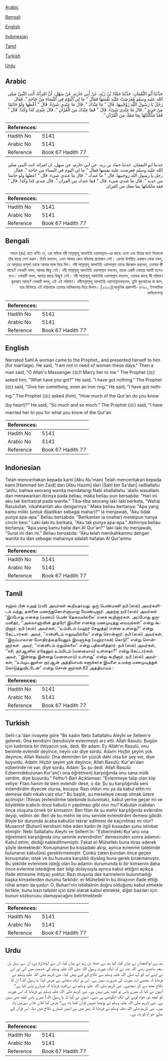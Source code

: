 [Arabic](#arabic)

[Bengali](#bengali)

[English](#english)

[Indonesian](#indonesian)

[Tamil](#tamil)

[Turkish](#turkish)

[Urdu](#urdu)

## Arabic


<div dir="rtl" lang="ar" style={{fontSize:'larger',backgroundColor:'#f8f9fa',padding:20}}>
حَدَّثَنَا أَبُو النُّعْمَانِ، حَدَّثَنَا حَمَّادُ بْنُ زَيْدٍ، عَنْ أَبِي حَازِمٍ، عَنْ سَهْلٍ، أَنَّ امْرَأَةً، أَتَتِ النَّبِيَّ صلى الله عليه وسلم فَعَرَضَتْ عَلَيْهِ نَفْسَهَا فَقَالَ ‏"‏ مَا لِي الْيَوْمَ فِي النِّسَاءِ مِنْ حَاجَةٍ ‏"‏‏.‏ فَقَالَ رَجُلٌ يَا رَسُولَ اللَّهِ زَوِّجْنِيهَا‏.‏ قَالَ ‏"‏ مَا عِنْدَكَ ‏"‏‏.‏ قَالَ مَا عِنْدِي شَىْءٌ‏.‏ قَالَ ‏"‏ أَعْطِهَا وَلَوْ خَاتَمًا مِنْ حَدِيدٍ ‏"‏‏.‏ قَالَ مَا عِنْدِي شَىْءٌ‏.‏ قَالَ ‏"‏ فَمَا عِنْدَكَ مِنَ الْقُرْآنِ ‏"‏‏.‏ قَالَ عِنْدِي كَذَا وَكَذَا‏.‏ قَالَ ‏"‏ فَقَدْ مَلَّكْتُكَهَا بِمَا مَعَكَ مِنَ الْقُرْآنِ ‏"‏‏.‏
</div>
<div style={{backgroundColor:'#f8f9fa',padding:20, marginBottom: 10}}><table> <thead> <tr> <th>References:</th> <th></th> </tr> </thead> <tbody><tr><td>Hadith No</td><td>5141</td></tr><tr><td>Arabic No</td><td>5141</td></tr><tr><td>Reference</td><td>Book 67 Hadith 77</td></tr></tbody></table></div>


<div dir="rtl" lang="ar" style={{fontSize:'larger',backgroundColor:'#f8f9fa',padding:20}}>
حدثنا ابو النعمان، حدثنا حماد بن زيد، عن ابي حازم، عن سهل، ان امراة، اتت النبي صلى الله عليه وسلم فعرضت عليه نفسها فقال " ما لي اليوم في النساء من حاجة ". فقال رجل يا رسول الله زوجنيها. قال " ما عندك ". قال ما عندي شىء. قال " اعطها ولو خاتما من حديد ". قال ما عندي شىء. قال " فما عندك من القران ". قال عندي كذا وكذا. قال " فقد ملكتكها بما معك من القران
</div>
<div style={{backgroundColor:'#f8f9fa',padding:20, marginBottom: 10}}><table> <thead> <tr> <th>References:</th> <th></th> </tr> </thead> <tbody><tr><td>Hadith No</td><td>5141</td></tr><tr><td>Arabic No</td><td>5141</td></tr><tr><td>Reference</td><td>Book 67 Hadith 77</td></tr></tbody></table></div>

## Bengali


<div dir="rtl" lang="bn" style={{fontSize:'larger',backgroundColor:'#f8f9fa',padding:20}}>
সাহল (রাঃ) হতে বর্ণিত যে, এক মহিলা নবী সাল্লাল্লাহু আলাইহি ওয়াসাল্লাম-এর কাছে এলো এবং বিয়ের জন্য নিজেকে তাঁর কাছে পেশ করল। তিনি বললেন, এখন আমার কোন মহিলার প্রয়োজন নেই। এরপর উপস্থিত একজন লোক বলল, হে আল্লাহর রাসূল! তাকে আমার সঙ্গে বিয়ে দিন। নবী সাল্লাল্লাহু আলাইহি ওয়াসাল্লাম তাকে জিজ্ঞেস করলেন, তোমার কী আছে? লোকটি বলল, আমার কিছু নেই। নবী সাল্লাল্লাহু আলাইহি ওয়াসাল্লাম বললেন, তাকে একটি লোহার আংটি হলেও দাও। লোকটি বলল, আমার কাছে কিছুই নেই। নবী সাল্লাল্লাহু আলাইহি ওয়াসাল্লাম বললেন, তোমার কাছে কী পরিমাণ কুরআন আছে? লোকটি বলল, এই এই পরিমাণ। নবীসাল্লাল্লাহু আলাইহি ওয়াসাল্লামবললেন, তুমি কুরআনের যা জান, তার বিনিময়ে এই মহিলাকে তোমার মালিকানায় দিয়ে দিলাম। [২৩১০](আধুনিক প্রকাশনী- ৪৭৬২, ইসলামিক ফাউন্ডেশন)
</div>
<div style={{backgroundColor:'#f8f9fa',padding:20, marginBottom: 10}}><table> <thead> <tr> <th>References:</th> <th></th> </tr> </thead> <tbody><tr><td>Hadith No</td><td>5141</td></tr><tr><td>Arabic No</td><td>5141</td></tr><tr><td>Reference</td><td>Book 67 Hadith 77</td></tr></tbody></table></div>

## English


<div dir="ltr" lang="en" style={{fontSize:'larger',backgroundColor:'#f8f9fa',padding:20}}>
Narrated Sahl:A woman came to the Prophet,, and presented herself to him (for marriage). He said, "I am not in need of women these days." Then a man said, "O Allah's Messenger (ﷺ)! Marry her to me." The Prophet (ﷺ) asked him, "What have you got?" He said, "I have got nothing." The Prophet (ﷺ) said, "Give her something, even an iron ring." He said, "I have got nothing." The Prophet (ﷺ) asked (him), "How much of the Qur'an do you know (by heart)?" He said, "So much and so much." The Prophet (ﷺ) said, "I have married her to you for what you know of the Qur'an
</div>
<div style={{backgroundColor:'#f8f9fa',padding:20, marginBottom: 10}}><table> <thead> <tr> <th>References:</th> <th></th> </tr> </thead> <tbody><tr><td>Hadith No</td><td>5141</td></tr><tr><td>Arabic No</td><td>5141</td></tr><tr><td>Reference</td><td>Book 67 Hadith 77</td></tr></tbody></table></div>

## Indonesian


<div dir="ltr" lang="id" style={{fontSize:'larger',backgroundColor:'#f8f9fa',padding:20}}>
Telah menceritakan kepada kami [Abu Nu'man] Telah menceritakan kepada kami [Hammad bin Zaid] dari [Abu Hazim] dari [Sahl bin Sa'dari] radliallahu 'anhu, bahwa seorang wanita mendatangi Nabi shallallahu 'alaihi wasallam dan menawarkan dirinya pada beliau, maka beliau pun bersabda: "Hari ini aku tak berhasrat pada wanita." Tiba-tiba seorang laki-laki berkata, "Wahai Rasulullah, nikahkanlah aku dengannya." Maka beliau bertanya: "Apa yang kamu miliki (untuk dijadikan sebagai mahar)?" ia menjawab, "Aku tidak punya apa-apa." Beliau bersabda: "Berikanlan ia (mahar) meskipun hanya cincin besi." Laki-laki itu berkata, "Aku tak punya apa-apa." Akhirnya beliau bertanya: "Apa yang kamu hafal dari Al Qur'an?" laki-laki itu menjawab, "Surat ini dan ini." Beliau bersabda: "Aku telah menikahkanmu dengan wanita itu dan sebagai maharnya adalah hafalan Al Qur'anmu
</div>
<div style={{backgroundColor:'#f8f9fa',padding:20, marginBottom: 10}}><table> <thead> <tr> <th>References:</th> <th></th> </tr> </thead> <tbody><tr><td>Hadith No</td><td>5141</td></tr><tr><td>Arabic No</td><td>5141</td></tr><tr><td>Reference</td><td>Book 67 Hadith 77</td></tr></tbody></table></div>

## Tamil


<div dir="ltr" lang="ta" style={{fontSize:'larger',backgroundColor:'#f8f9fa',padding:20}}>
சஹ்ல் பின் சஅத் (ரலி) அவர்கள் கூறியதாவது: ஒரு பெண்மணி நபி (ஸல்) அவர்களிடம் வந்து, தன்னை மணந்துகொள்ளுமாறு வேண்டினார். அதற்கு நபி (ஸல்) அவர்கள் ‘இப்போது எனக்கு (மணப்) பெண் தேவையில்லை’ எனக் கூறினார்கள். அப்போது ஒருமனிதர், ‘‘அல்லாஹ்வின் தூதரே! இவளை எனக்கு மணமுடித்து வையுங்கள்” என்று கூறினார். நபி (ஸல்) அவர்கள், ‘‘உம்மிடம் (மஹ்ர் செலுத்த) என்ன உள்ளது?” என்று கேட்டார்கள். அவர், ‘‘என்னிடம் எதுவுமில்லை” என்று சொன்னார். நபி (ஸல்) அவர்கள், ‘‘இரும்பாலான மோதிரத்தையேனும் இவளுக்கு (மஹ்ராகக்) கொடு!” என்று சொன்னார்கள். அவர், ‘‘என்னிடம் ஏதுமில்லை” என்று பதிலளித்தார். நபி (ஸல்) அவர்கள், ‘‘சரி, குர்ஆனில் ஏதேனும் உம்மிடம் (மனனமாய்) உள்ளதா?” என்று கேட்டார்கள். அவர், ‘‘இன்னது இன்னது (மனனமாய்) உள்ளது” என்று கூறினார். நபி (ஸல்) அவர்கள், ‘‘உம்முடனுள்ள குர்ஆன் அத்தியாயங் களுக்காக இவளை உமக்கு மணமுடித்துக் கொடுத்துவிட்டேன்” என்று சொன் னார்கள்.82 அத்தியாயம் :
</div>
<div style={{backgroundColor:'#f8f9fa',padding:20, marginBottom: 10}}><table> <thead> <tr> <th>References:</th> <th></th> </tr> </thead> <tbody><tr><td>Hadith No</td><td>5141</td></tr><tr><td>Arabic No</td><td>5141</td></tr><tr><td>Reference</td><td>Book 67 Hadith 77</td></tr></tbody></table></div>

## Turkish


<div dir="ltr" lang="tr" style={{fontSize:'larger',backgroundColor:'#f8f9fa',padding:20}}>
Sehl r.a.'dan rivayete göre "Bir kadın Nebi Sallallahu Aleyhi ve Sellem'e gelerek: Ona kendisini (kendisiyle evlenmeyi) arz etti. Allah Rasulü: Bugün için kadınlara bir ihtiyacım yok, dedi. Bir adam: Ey Allah'ın Rasulü, onu benimle evlendir deyince, neyin var diye sordu. Adam: Hiçbir şeyim yok deyince, Allah Rasulü: Ona demirden bir yüzük dahi olsa bir şey ver, diye buyurdu. Adam: Hiçbir şeyim yok deyince, Allah Rasulü: Kur'an'dan ezberinde ne var, diye sordu. Adam: Şu şu dedi. Allah Rasulü: Ezberindebulunan Kur'an('ı ona öğretmen) karşılığında onu sana mülk verdim, diye buyurdu." Fethu'l-Bari Açıklaması: "Evlenmeye talip olan kişi veliye: Filan hanım ile beni evlendir dese, o da: Şu şu karşılığında seni evlendirdim diyecek olursa, kocaya: Razı oldun mu ya da kabul ettin mi demese dahi nikah caiz olur." Bu başlık, şu meseleye cevap olmak üzere açılmıştır: İ1timas (evlendirme talebinde bulunmak), kabul yerine geçer mi ve böylelikle icabcliı önce kabulü n yapılması gibi olur mu? Kabulün icabdan önce oluşuna örnek bir kimsenin: Ben filan ile şu mehir karşılığında evlendim deyip, velinin de: Ben de bu mehir ile onu seninle evlendirdim demesi gibidir. Böyle bir durumda acaba kabulün tekrar edilmesi de kaçınılmaz mı olur? Musannıf (Buhari) kendisini hibe eden kadın ile ilgili kıssadan şunu istinbat etmiştir: Nebi Sallallahu Aleyhi ve Sellem'in: "Ezberindeki Kur'an(ı ona öğretmen) karşılığında onu seninle evlendirdim" demesinden sonra adamın: Kabul ettim, dediği nakledilmemiştir. Fakat el-Mühelleb buna itiraz ederek şöyle demektedir: Konuşmanın bu kıssadaki akışı, ayrıca evlenme talebinde bulunanın kabulünü gerektirmemiştir. Çünkü zaten bundan önce geçen konuşmalar, istek ve bu hususta karşılıklı diyalog buna gerek bırakmamıştır. Bu şekilde evlenmek isteği olan bu adamın durumunda ki bir kimsenin daha önce evlenme istediğine dair bilgi dolayısıyla ayrıca kabul ettiğini açıkça ifade etmesine ihtiyaç yoktur. Razı oluşuna dair karinelerin bulunmadığı başka kimselerden durumu farklıdır. el-Mühelleb'in bu itirazının ifade ettiği nihai anlam da şudur: O, Buhari'nin istidlalinin doğru olduğunu kabul etmekle birlikte, bunu bazı talipler için özel olarak kabul etmekte, diğer bazıları için bunun sözkonusu olamayacağını belirtmektedir
</div>
<div style={{backgroundColor:'#f8f9fa',padding:20, marginBottom: 10}}><table> <thead> <tr> <th>References:</th> <th></th> </tr> </thead> <tbody><tr><td>Hadith No</td><td>5141</td></tr><tr><td>Arabic No</td><td>5141</td></tr><tr><td>Reference</td><td>Book 67 Hadith 77</td></tr></tbody></table></div>

## Urdu


<div dir="rtl" lang="ur" style={{fontSize:'larger',backgroundColor:'#f8f9fa',padding:20}}>
ہم سے ابوالنعمان نے بیان کیا، کہا ہم سے حماد بن زید نے بیان کیا، ان سے ابوحازم نے، ان سے سہل بن سعد ساعدی رضی اللہ عنہ نے کہ ایک عورت رسول اللہ صلی اللہ علیہ وسلم کی خدمت میں آئی اور اس نے اپنے آپ کو آپ صلی اللہ علیہ وسلم سے نکاح کے لیے پیش کیا۔ نبی کریم صلی اللہ علیہ وسلم نے فرمایا کہ مجھے اب عورت کی ضرورت نہیں ہے۔ اس پر ایک صحابی نے عرض کیا: یا رسول اللہ! ان کا نکاح مجھ سے کر دیجئیے۔ نبی کریم صلی اللہ علیہ وسلم نے دریافت فرمایا کہ تمہارے پاس کیا ہے؟ انہوں نے کہا کہ میرے پاس تو کچھ بھی نہیں ہے۔ نبی کریم صلی اللہ علیہ وسلم نے فرمایا کہ اس عورت کو کچھ دو، خواہ لوہے کی ایک انگوٹھی ہی سہی۔ انہوں نے کہا کہ یا رسول اللہ! میرے پاس کچھ بھی نہیں ہے۔ نبی کریم صلی اللہ علیہ وسلم نے پوچھا تمہیں قرآن کتنا یاد ہے؟ عرض کیا فلاں فلاں سورتیں یاد ہیں۔ نبی کریم صلی اللہ علیہ وسلم نے فرمایا کہ پھر میں نے انہیں تمہارے نکاح میں دیا۔ اس قرآن کے بدلے جو تم کو یاد ہے۔
</div>
<div style={{backgroundColor:'#f8f9fa',padding:20, marginBottom: 10}}><table> <thead> <tr> <th>References:</th> <th></th> </tr> </thead> <tbody><tr><td>Hadith No</td><td>5141</td></tr><tr><td>Arabic No</td><td>5141</td></tr><tr><td>Reference</td><td>Book 67 Hadith 77</td></tr></tbody></table></div>